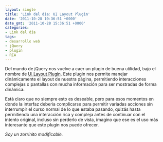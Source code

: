 ```yaml
---
layout: single
title: 'Link del día: UI Layout Plugin'
date: '2011-10-28 10:36:51 +0000'
date_gmt: '2011-10-28 15:36:51 +0000'
categories:
- Link del día
tags:
- desarrollo web
- jQuery
- plugin
- RIA
---
```


Del mundo de jQuery nos vuelve a caer un plugin de buena utilidad, bajo el nombre de [UI Layout Plugin](http://layout.jquery-dev.net/). Este plugin nos permite manejar dinámicamente el layout de nuestra página, permitiendo interacciones complejas o pantallas con mucha información para ser mostradas de forma dinámica.

Está claro que no siempre esto es deseable, pero para esos momentos en donde la interfaz debería complicarse para permitir variadas acciones sin interrumpir el curso normal de lo que estaba pasando, quizás hasta permitiendo una interacción rica y compleja antes de continuar con el intento original, incluso sin perderlo de vista, imagino que ese es el uso más interesante que este plugin nos puede ofrecer.

_Soy un zorrinito modificable._
